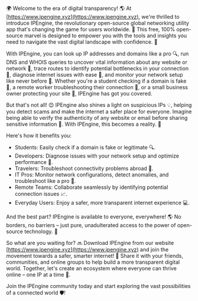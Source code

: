 🌍 Welcome to the era of digital transparency! 🌎 At [https://www.ipengine.xyz](https://www.ipengine.xyz), we're thrilled to introduce IPEngine, the revolutionary open-source global networking utility app that's changing the game for users worldwide. 🚀 This free, 100% open-source marvel is designed to empower you with the tools and insights you need to navigate the vast digital landscape with confidence. 💪

With IPEngine, you can look up IP addresses and domains like a pro 🔍, run DNS and WHOIS queries to uncover vital information about any website or network 📡, trace routes to identify potential bottlenecks in your connection 📍, diagnose internet issues with ease 🛀, and monitor your network setup like never before 🔧. Whether you're a student checking if a domain is fake 👀, a remote worker troubleshooting their connection 🚀, or a small business owner protecting your site 🏢, IPEngine has got you covered.

But that's not all! 😊 IPEngine also shines a light on suspicious IPs 💡, helping you detect scams and make the internet a safer place for everyone. Imagine being able to verify the authenticity of any website or email before sharing sensitive information 💯. With IPEngine, this becomes a reality. 🙌

Here's how it benefits you:

* Students: Easily check if a domain is fake or legitimate 🔍.
* Developers: Diagnose issues with your network setup and optimize performance 🔧.
* Travelers: Troubleshoot connectivity problems abroad 🛬.
* IT Pros: Monitor network configurations, detect anomalies, and troubleshoot like a pro 🔧.
* Remote Teams: Collaborate seamlessly by identifying potential connection issues 📈.
* Everyday Users: Enjoy a safer, more transparent internet experience 💻.

And the best part? IPEngine is available to everyone, everywhere! 🌎 No borders, no barriers – just pure, unadulterated access to the power of open-source technology. 🚀

So what are you waiting for? 🔜 Download IPEngine from our website [https://www.ipengine.xyz](https://www.ipengine.xyz) and join the movement towards a safer, smarter internet! 💪 Share it with your friends, communities, and online groups to help build a more transparent digital world. Together, let's create an ecosystem where everyone can thrive online – one IP at a time 🌈.

Join the IPEngine community today and start exploring the vast possibilities of a connected world 🛡️!